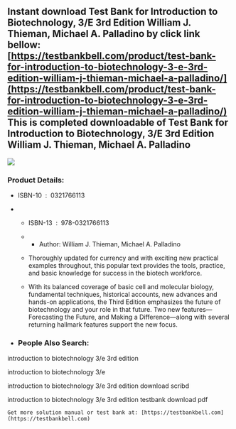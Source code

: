 Instant download **Test Bank for Introduction to Biotechnology, 3/E 3rd Edition William J. Thieman, Michael A. Palladino** by click link bellow:  
[https://testbankbell.com/product/test-bank-for-introduction-to-biotechnology-3-e-3rd-edition-william-j-thieman-michael-a-palladino/](https://testbankbell.com/product/test-bank-for-introduction-to-biotechnology-3-e-3rd-edition-william-j-thieman-michael-a-palladino/)  
This is completed downloadable of Test Bank for Introduction to Biotechnology, 3/E 3rd Edition William J. Thieman, Michael A. Palladino
---------------------------------------------------------------------------------------------------------------------------------------


![](https://testbankbell.com/wp-content/uploads/2023/05/0321766113.jpg)
### Product Details:


* ISBN-10 ‏ : ‎ 0321766113
* * ISBN-13 ‏ : ‎ 978-0321766113
  * * Author: William J. Thieman, Michael A. Palladino
   
  * Thoroughly updated for currency and with exciting new practical examples throughout, this popular text provides the tools, practice, and basic knowledge for success in the biotech workforce.
 
  * With its balanced coverage of basic cell and molecular biology, fundamental techniques, historical accounts, new advances and hands-on applications, the Third Edition emphasizes the future of biotechnology and your role in that future. Two new features—Forecasting the Future, and Making a Difference—along with several returning hallmark features support the new focus.
 
* ### People Also Search:

introduction to biotechnology 3/e 3rd edition

introduction to biotechnology 3/e

introduction to biotechnology 3/e 3rd edition download scribd

introduction to biotechnology 3/e 3rd edition testbank download pdf


    Get more solution manual or test bank at: [https://testbankbell.com](https://testbankbell.com)
